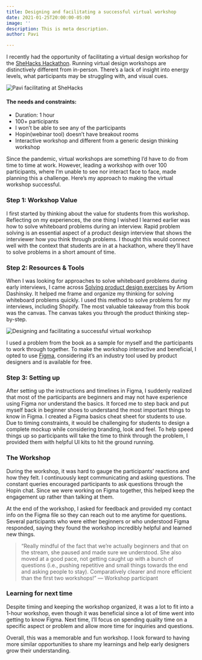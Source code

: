 ```yaml
---
title: Designing and facilitating a successful virtual workshop
date: 2021-01-25T20:00:00-05:00
image: ''
description: This is meta description.
author: Pavi

---
```

I recently had the opportunity of facilitating a virtual design workshop for the [SheHacks Hackathon](https://shehacks.ca/). Running virtual design workshops are distinctively different from in-person. There’s a lack of insight into energy levels, what participants may be struggling with, and visual cues.

![Pavi facilitating at SheHacks](/images/untitled.png "Pavi facilitating at SheHacks")

#### The needs and constraints:

* Duration: 1 hour
* 100+ participants
* I won’t be able to see any of the participants
* Hopin(webinar tool) doesn’t have breakout rooms
* Interactive workshop and different from a generic design thinking workshop

Since the pandemic, virtual workshops are something I’d have to do from time to time at work. However, leading a workshop with over 100 participants, where I’m unable to see nor interact face to face, made planning this a challenge. Here’s my approach to making the virtual workshop successful.

### Step 1: Workshop Value

I first started by thinking about the value for students from this workshop. Reflecting on my experiences, the one thing I wished I learned earlier was how to solve whiteboard problems during an interview. Rapid problem solving is an essential aspect of a product design interview that shows the interviewer how you think through problems. I thought this would connect well with the context that students are in at a hackathon, where they’ll have to solve problems in a short amount of time.

### Step 2: Resources & Tools

When I was looking for approaches to solve whiteboard problems during early interviews, I came across [Solving product design exercises](https://productdesigninterview.com/) by Artiom Dashinsky. It helped me frame and organize my thinking for solving whiteboard problems quickly. I used this method to solve problems for my interviews, including Shopify. The most valuable takeaway from this book was the canvas. The canvas takes you through the product thinking step-by-step.

![Designing and facilitating a successful virtual workshop](/images/canvas.png "Designing and facilitating a successful virtual workshop")

I used a problem from the book as a sample for myself and the participants to work through together. To make the workshop interactive and beneficial, I opted to use [Figma](https://www.figma.com/), considering it’s an industry tool used by product designers and is available for free.

### Step 3: Setting up

After setting up the instructions and timelines in Figma, I suddenly realized that most of the participants are beginners and may not have experience using Figma nor understand the basics. It forced me to step back and put myself back in beginner shoes to understand the most important things to know in Figma. I created a Figma basics cheat sheet for students to use. Due to timing constraints, it would be challenging for students to design a complete mockup while considering branding, look and feel. To help speed things up so participants will take the time to think through the problem, I provided them with helpful UI kits to hit the ground running.

### The Workshop

During the workshop, it was hard to gauge the participants’ reactions and how they felt. I continuously kept communicating and asking questions. The constant queries encouraged participants to ask questions through the Hopin chat. Since we were working on Figma together, this helped keep the engagement up rather than talking at them.

At the end of the workshop, I asked for feedback and provided my contact info on the Figma file so they can reach out to me anytime for questions. Several participants who were either beginners or who understood Figma responded, saying they found the workshop incredibly helpful and learned new things.

> “Really mindful of the fact that we’re actually beginners and that on the stream, she paused and made sure we understood. She also moved at a good pace, not getting caught up with a bunch of questions (i.e., pushing repetitive and small things towards the end and asking people to stay). Comparatively clearer and more efficient than the first two workshops!” — Workshop participant

### Learning for next time

Despite timing and keeping the workshop organized, it was a lot to fit into a 1-hour workshop, even though it was beneficial since a lot of time went into getting to know Figma. Next time, I’ll focus on spending quality time on a specific aspect or problem and allow more time for inquiries and questions.

Overall, this was a memorable and fun workshop. I look forward to having more similar opportunities to share my learnings and help early designers grow their understanding.